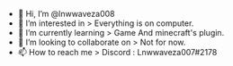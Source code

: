 - 👋 Hi, I’m @lnwwaveza008
- 👀 I’m interested in > Everything is on computer.
- 🌱 I’m currently learning > Game And minecraft's plugin.
- 💞️ I’m looking to collaborate on > Not for now.
- 📫 How to reach me > Discord : Lnwwaveza007#2178

<!---
lnwwaveza008/lnwwaveza008 is a ✨ special ✨ repository because its `README.md` (this file) appears on your GitHub profile.
You can click the Preview link to take a look at your changes.
--->
